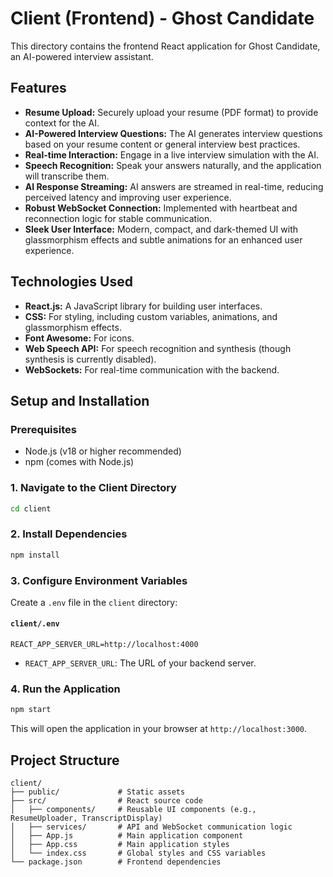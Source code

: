 # Client (Frontend) - Ghost Candidate

This directory contains the frontend React application for Ghost Candidate, an AI-powered interview assistant.

## Features

*   **Resume Upload:** Securely upload your resume (PDF format) to provide context for the AI.
*   **AI-Powered Interview Questions:** The AI generates interview questions based on your resume content or general interview best practices.
*   **Real-time Interaction:** Engage in a live interview simulation with the AI.
*   **Speech Recognition:** Speak your answers naturally, and the application will transcribe them.
*   **AI Response Streaming:** AI answers are streamed in real-time, reducing perceived latency and improving user experience.
*   **Robust WebSocket Connection:** Implemented with heartbeat and reconnection logic for stable communication.
*   **Sleek User Interface:** Modern, compact, and dark-themed UI with glassmorphism effects and subtle animations for an enhanced user experience.

## Technologies Used

*   **React.js:** A JavaScript library for building user interfaces.
*   **CSS:** For styling, including custom variables, animations, and glassmorphism effects.
*   **Font Awesome:** For icons.
*   **Web Speech API:** For speech recognition and synthesis (though synthesis is currently disabled).
*   **WebSockets:** For real-time communication with the backend.

## Setup and Installation

### Prerequisites

*   Node.js (v18 or higher recommended)
*   npm (comes with Node.js)

### 1. Navigate to the Client Directory

```bash
cd client
```

### 2. Install Dependencies

```bash
npm install
```

### 3. Configure Environment Variables

Create a `.env` file in the `client` directory:

#### `client/.env`

```
REACT_APP_SERVER_URL=http://localhost:4000
```

*   `REACT_APP_SERVER_URL`: The URL of your backend server.

### 4. Run the Application

```bash
npm start
```

This will open the application in your browser at `http://localhost:3000`.

## Project Structure

```
client/
├── public/             # Static assets
├── src/                # React source code
│   ├── components/     # Reusable UI components (e.g., ResumeUploader, TranscriptDisplay)
│   ├── services/       # API and WebSocket communication logic
│   ├── App.js          # Main application component
│   ├── App.css         # Main application styles
│   └── index.css       # Global styles and CSS variables
└── package.json        # Frontend dependencies
```
